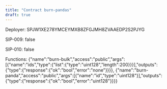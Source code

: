 ```yaml
---
title: "Contract burn-pandas"
draft: true
---
```

Deployer: SPJW1XE278YMCEYMXB8ZFGJMH8ZVAAEDP2S2PJYG

SIP-009: false

SIP-010: false

Functions:
{"name":"burn-bulk","access":"public","args":[{"name":"ids","type":{"list":{"type":"uint128","length":200}}}],"outputs":{"type":{"response":{"ok":"bool","error":"none"}}}}, {"name":"burn-panda","access":"public","args":[{"name":"id","type":"uint128"}],"outputs":{"type":{"response":{"ok":"bool","error":"uint128"}}}}
